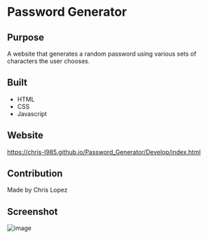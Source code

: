 # Password Generator

## Purpose
A website that generates a random password using various sets of characters the user chooses.

## Built
* HTML
* CSS
* Javascript

## Website
https://chris-l985.github.io/Password_Generator/Develop/index.html

## Contribution
Made by Chris Lopez

## Screenshot
![image](https://user-images.githubusercontent.com/82353057/118424940-60733280-b685-11eb-9208-e766d9cda772.png)
